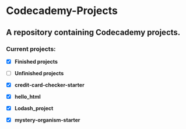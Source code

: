 # Codecademy-Projects

## A repository containing Codecademy projects.

### Current projects:

- [x] **Finished projects** 
- [ ] **Unfinished projects**

- [x] **credit-card-checker-starter**
- [x] **hello_html**
- [x] **Lodash_project**
- [x] **mystery-organism-starter**
